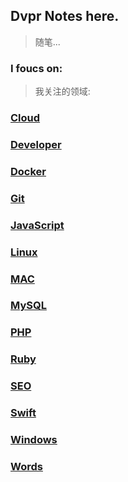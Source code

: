 ## Dvpr Notes here.
> 随笔...

### I foucs on:
> 我关注的领域:

### [Cloud](/Cloud)

### [Developer](/Developer)

### [Docker](/Docker)

### [Git](/Git)

### [JavaScript](/JavaScript)

### [Linux](/Linux)

### [MAC](/MAC)

### [MySQL](/MySQL)

### [PHP](/PHP)

### [Ruby](/Ruby)

### [SEO](/SEO)

### [Swift](/Swift)

### [Windows](/Windows)

### [Words](/Words)
